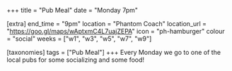 +++
title = "Pub Meal"
date = "Monday 7pm"

[extra]
end_time = "9pm"
location = "Phantom Coach"
location_url = "https://goo.gl/maps/wAptxmC4L7uajZEPA"
icon = "ph-hamburger"
colour = "social"
weeks = ["w1", "w3", "w5", "w7", "w9"]

[taxonomies]
tags = ["Pub Meal"]
+++
Every Monday we go to one of the local pubs for some socializing and some food!
